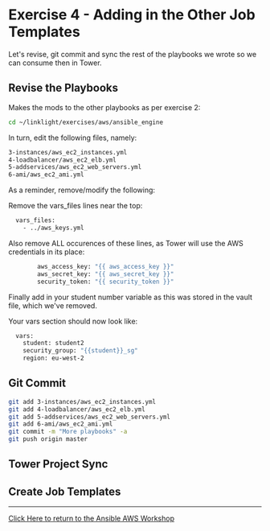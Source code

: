 # Exercise 4 - Adding in the Other Job Templates

Let's revise, git commit and sync the rest of the playbooks we wrote so we can consume then in Tower.

## Revise the Playbooks

Makes the mods to the other playbooks as per exercise 2:

```bash
cd ~/linklight/exercises/aws/ansible_engine
```

In turn, edit the following files, namely:

```bash
3-instances/aws_ec2_instances.yml
4-loadbalancer/aws_ec2_elb.yml
5-addservices/aws_ec2_web_servers.yml
6-ami/aws_ec2_ami.yml
```

As a reminder, remove/modify the following:

Remove the vars_files lines near the top:

```bash
  vars_files:
    - ../aws_keys.yml
```

Also remove ALL occurences of these lines, as Tower will use the AWS credentials in its place:

```bash
        aws_access_key: "{{ aws_access_key }}"
        aws_secret_key: "{{ aws_secret_key }}"
        security_token: "{{ security_token }}"
```

Finally add in your student number variable as this was stored in the vault file, which we've removed.

Your vars section should now look like:

```bash
  vars:
    student: student2
    security_group: "{{student}}_sg"
    region: eu-west-2
```

## Git Commit 

```bash
git add 3-instances/aws_ec2_instances.yml
git add 4-loadbalancer/aws_ec2_elb.yml
git add 5-addservices/aws_ec2_web_servers.yml
git add 6-ami/aws_ec2_ami.yml
git commit -m "More playbooks" -a
git push origin master
```

## Tower Project Sync


## Create Job Templates

---

[Click Here to return to the Ansible AWS Workshop](../../README.md)

